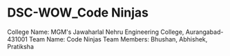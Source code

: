# DSC-WOW_Code Ninjas
College Name: MGM's Jawaharlal Nehru Engineering College, Aurangabad-431001 Team Name: Code Ninjas  Team Members: Bhushan, Abhishek, Pratiksha
